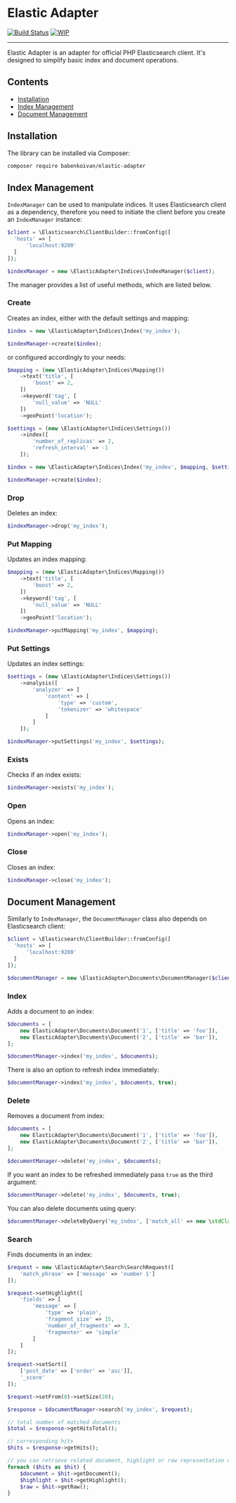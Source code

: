 # Elastic Adapter

[![Build Status](https://travis-ci.com/babenkoivan/elastic-adapter.svg?token=tL2AyZUSS9biRsKPg7fp&branch=master)](https://travis-ci.com/babenkoivan/elastic-adapter)
[![WIP](https://img.shields.io/static/v1?label=WIP&message=work%20in%20progress&color=red)](#)

---

Elastic Adapter is an adapter for official PHP Elasticsearch client. It's designed to simplify basic index and document 
operations.

## Contents

* [Installation](#installation) 
* [Index Management](#index-management)
* [Document Management](#document-management)

## Installation

The library can be installed via Composer:

```bash
composer require babenkoivan/elastic-adapter
```

## Index Management

`IndexManager` can be used to manipulate indices. It uses Elasticsearch client as a dependency,
therefore you need to initiate the client before you create an `IndexManager` instance:

```php
$client = \Elasticsearch\ClientBuilder::fromConfig([
  'hosts' => [
      'localhost:9200'
  ]
]);

$indexManager = new \ElasticAdapter\Indices\IndexManager($client);
``` 

The manager provides a list of useful methods, which are listed below. 

### Create

Creates an index, either with the default settings and mapping:

```php
$index = new \ElasticAdapter\Indices\Index('my_index');

$indexManager->create($index);
```

or configured accordingly to your needs:

```php
$mapping = (new \ElasticAdapter\Indices\Mapping())
    ->text('title', [
        'boost' => 2,
    ])
    ->keyword('tag', [
        'null_value' => 'NULL'
    ])
    ->geoPoint('location');

$settings = (new \ElasticAdapter\Indices\Settings())
    ->index([
        'number_of_replicas' => 2,
        'refresh_interval' => -1
    ]);

$index = new \ElasticAdapter\Indices\Index('my_index', $mapping, $settings);

$indexManager->create($index);
```

### Drop

Deletes an index:

```php
$indexManager->drop('my_index');
```

### Put Mapping

Updates an index mapping:

```php
$mapping = (new \ElasticAdapter\Indices\Mapping())
    ->text('title', [
        'boost' => 2,
    ])
    ->keyword('tag', [
        'null_value' => 'NULL'
    ])
    ->geoPoint('location');

$indexManager->putMapping('my_index', $mapping);
```

### Put Settings

Updates an index settings:

```php
$settings = (new \ElasticAdapter\Indices\Settings())
    ->analysis([
        'analyzer' => [
            'content' => [
                'type' => 'custom',
                'tokenizer' => 'whitespace'    
            ]
        ]
    ]);

$indexManager->putSettings('my_index', $settings);
```

### Exists

Checks if an index exists:

```php
$indexManager->exists('my_index');
```

### Open

Opens an index:

```php
$indexManager->open('my_index');
```

### Close

Closes an index:

```php
$indexManager->close('my_index');
```

## Document Management

Similarly to `IndexManager`, the `DocumentManager` class also depends on Elasticsearch client:

```php
$client = \Elasticsearch\ClientBuilder::fromConfig([
  'hosts' => [
      'localhost:9200'
  ]
]);

$documentManager = new \ElasticAdapter\Documents\DocumentManager($client);
``` 

### Index

Adds a document to an index:

```php
$documents = [
    new ElasticAdapter\Documents\Document('1', ['title' => 'foo']),
    new ElasticAdapter\Documents\Document('2', ['title' => 'bar']),
];

$documentManager->index('my_index', $documents);
```

There is also an option to refresh index immediately:

```php
$documentManager->index('my_index', $documents, true);
```

### Delete

Removes a document from index:

```php
$documents = [
    new ElasticAdapter\Documents\Document('1', ['title' => 'foo']),
    new ElasticAdapter\Documents\Document('2', ['title' => 'bar']),
];

$documentManager->delete('my_index', $documents);
```

If you want an index to be refreshed immediately pass `true` as the third argument:

```php
$documentManager->delete('my_index', $documents, true);
```

You can also delete documents using query:

```php
$documentManager->deleteByQuery('my_index', ['match_all' => new \stdClass()]);
```

### Search

Finds documents in an index:

```php
$request = new \ElasticAdapter\Search\SearchRequest([
    'match_phrase' => ['message' => 'number 1']
]);

$request->setHighlight([
    'fields' => [
        'message' => [
            'type' => 'plain',
            'fragment_size' => 15,
            'number_of_fragments' => 3,
            'fragmenter' => 'simple'
        ]
    ]
]);

$request->setSort([
    ['post_date' => ['order' => 'asc']],
    '_score'
]);

$request->setFrom(0)->setSize(20);

$response = $documentManager->search('my_index', $request);

// total number of matched documents
$total = $response->getHitsTotal(); 

// corresponding hits
$hits = $response->getHits();

// you can retrieve related document, highlight or raw representation of the hit as shown below
foreach ($hits as $hit) {
    $document = $hit->getDocument();
    $highlight = $hit->getHighlight();
    $raw = $hit->getRaw();
}
```
